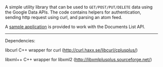 A simple utility library that can be used to `GET/POST/PUT/DELETE` data using the Google Data APIs.  The code contains helpers for authentication, sending http request using curl, and parsing an atom feed.

A [sample application](http://code.google.com/p/gdata-cpp-util/source/browse/trunk/doclist_sample.cc) is provided to work with the Documents List API.


---

Dependencies:

libcurl
C++ wrapper for curl (http://curl.haxx.se/libcurl/cplusplus/)

libxml++
C++ wrapper for libxml2 (http://libxmlplusplus.sourceforge.net/)